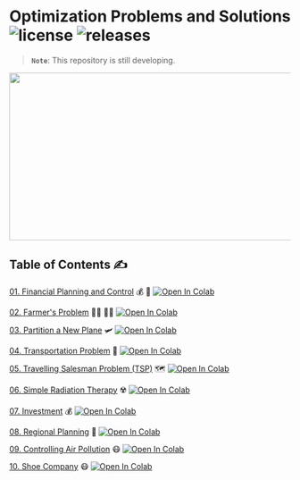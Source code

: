 # Optimization Problems and Solutions ![license](https://img.shields.io/github/license/Pegah-Ardehkhani/Optimization-Problems-and-Solutions.svg) ![releases](https://img.shields.io/github/release/Pegah-Ardehkhani/Optimization-Problems-and-Solutions.svg)

> **`Note`**: This repository is still developing.

<p align="center">
  <img width="550" height="300" src="https://getflywheel.com/layout/wp-content/uploads/2019/04/Image-Optimization-1600x569.gif">
</p>

## Table of Contents ✍️

[01. Financial Planning and Control](https://github.com/Pegah-Ardehkhani/Optimization-Problems-and-Solutions/tree/main/01.%20Financial%20Planning%20and%20Control) 💰 💸 <a href="https://colab.research.google.com/github/Pegah-Ardehkhani/Optimization-Problems-and-Solutions/blob/main/01.%20Financial%20Planning%20and%20Control/Financial%20Planning%20and%20Control.ipynb" target="_parent\"><img src="https://colab.research.google.com/assets/colab-badge.svg" alt="Open In Colab"/></a>


[02. Farmer's Problem](https://github.com/Pegah-Ardehkhani/Optimization-Problems-and-Solutions/tree/main/02.%20Farmer's%20Problem) 🧑‍🌾 👨‍🌾 <a href="https://colab.research.google.com/github/Pegah-Ardehkhani/Optimization-Problems-and-Solutions/blob/main/02.%20Farmer's%20Problem/Farmer's%20Problem.ipynb" target="_parent\"><img src="https://colab.research.google.com/assets/colab-badge.svg" alt="Open In Colab"/></a>

[03. Partition a New Plane](https://github.com/Pegah-Ardehkhani/Optimization-Problems-and-Solutions/tree/main/03.%20Partition%20a%20New%20Plane) 🛩️ <a href="https://colab.research.google.com/github/Pegah-Ardehkhani/Optimization-Problems-and-Solutions/blob/main/03.%20Partition%20a%20New%20Plane/Partition%20a%20Plane.ipynb" target="_parent\"><img src="https://colab.research.google.com/assets/colab-badge.svg" alt="Open In Colab"/></a>

[04. Transportation Problem](https://github.com/Pegah-Ardehkhani/Optimization-Problems-and-Solutions/tree/main/04.%20Transportation%20Problem) 🚛 <a href="https://colab.research.google.com/github/Pegah-Ardehkhani/Optimization-Problems-and-Solutions/blob/main/04.%20Transportation%20Problem.ipynb" target="_parent\"><img src="https://colab.research.google.com/assets/colab-badge.svg" alt="Open In Colab"/></a>

[05. Travelling Salesman Problem (TSP)](https://github.com/Pegah-Ardehkhani/Optimization-Problems-and-Solutions/tree/main/05.%20Travelling%20Salesman%20Problem%20(TSP)) 🗺 <a href="https://colab.research.google.com/github/Pegah-Ardehkhani/Optimization-Problems-and-Solutions/blob/main/05.%20Travelling%20salesman%20problem%20(TSP).ipynb" target="_parent\"><img src="https://colab.research.google.com/assets/colab-badge.svg" alt="Open In Colab"/></a>

[06. Simple Radiation Therapy](https://github.com/Pegah-Ardehkhani/Optimization-Problems-and-Solutions/tree/main/06.%20Simple%20Radiation%20Therapy) ☢️ <a href="https://colab.research.google.com/github/Pegah-Ardehkhani/Optimization-Problems-and-Solutions/blob/main/06.%20Simple%20Radiation%20Therapy/Simple%20Radiation%20Therapy.ipynb" target="_parent\"><img src="https://colab.research.google.com/assets/colab-badge.svg" alt="Open In Colab"/></a>

[07. Investment](https://github.com/Pegah-Ardehkhani/Optimization-Problems-and-Solutions/tree/main/7.%20Investment) 💰 <a href="https://colab.research.google.com/github/Pegah-Ardehkhani/Optimization-Problems-and-Solutions/blob/main/07.%20Investment/Investment.ipynb" target="_parent\"><img src="https://colab.research.google.com/assets/colab-badge.svg" alt="Open In Colab"/></a>

[08. Regional Planning](https://github.com/Pegah-Ardehkhani/Optimization-Problems-and-Solutions/tree/main/08.%20Regional%20Planning) 🚜 <a href="https://colab.research.google.com/github/Pegah-Ardehkhani/Optimization-Problems-and-Solutions/blob/main/08.%20Regional%20Planning/Regional%20Planning.ipynb" target="_parent\"><img src="https://colab.research.google.com/assets/colab-badge.svg" alt="Open In Colab"/></a>

[09. Controlling Air Pollution](https://github.com/Pegah-Ardehkhani/Optimization-Problems-and-Solutions/tree/main/09.%20Controlling%20Air%20Pollution) 😷 <a href="https://colab.research.google.com/github/Pegah-Ardehkhani/Optimization-Problems-and-Solutions/blob/main/9.%20Controlling%20Air%20Pollution/Controlling%20Air%20Pollution.ipynb" target="_parent\"><img src="https://colab.research.google.com/assets/colab-badge.svg" alt="Open In Colab"/></a>

[10. Shoe Company](https://github.com/Pegah-Ardehkhani/Optimization-Problems-and-Solutions/tree/main/10.%20Shoe%20Company) 😷 <a href="https://colab.research.google.com/github/Pegah-Ardehkhani/Optimization-Problems-and-Solutions/blob/main/10.%20Shoe%20Company/Shoe%20Company.ipynb" target="_parent\"><img src="https://colab.research.google.com/assets/colab-badge.svg" alt="Open In Colab"/></a>
